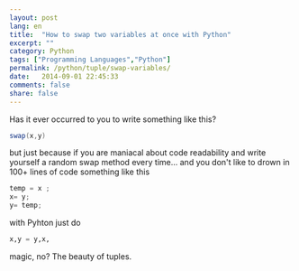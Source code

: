 ```yaml
---
layout: post
lang: en
title:  "How to swap two variables at once with Python"
excerpt: ""
category: Python
tags: ["Programming Languages","Python"]
permalink: /python/tuple/swap-variables/
date:   2014-09-01 22:45:33
comments: false
share: false
---
```


Has it ever occurred to you to write something like this?

```java
swap(x,y) 
```

but just because if you are maniacal about code readability and write yourself a random swap method every time... and you don't like to drown in 100+ lines of code something like this

```java
temp = x ;
x= y;
y= temp;
``` 
with Pyhton just do 

```python
x,y = y,x, 
``` 

magic, no? The beauty of tuples.